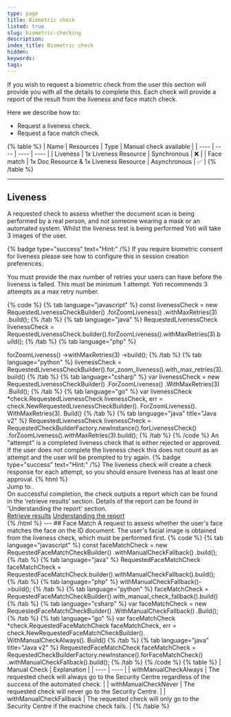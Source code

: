 ```yaml
---
type: page
title: Biometric check
listed: true
slug: biometric-checking
description: 
index_title: Biometric check
hidden: 
keywords: 
tags: 
---
```


If you wish to request a biometric check from the user this section will provide you with all the details to complete this. Each check will provide a report of the result from the liveness and face match check. 

Here we describe how to:

- Request a liveness check.
- Request a face match check. 

{% table %}
| Name | Resources | Type | Manual check available | 
| ---- | ---- | ---- | ---- | 
| Liveness | 1x Liveness Resource | Synchronous | ❌ | 
| Face match | 1x Doc Resource & 1x Liveness Resource | Asynchronous | ✅ | 
{% /table %}

---

## Liveness

A requested check to assess whether the document scan is being performed by a real person, and not someone wearing a mask or an automated system. Whilst the liveness test is being performed Yoti will take 3 images of the user. 

{% badge type="success" text="Hint:" /%} If you require biometric consent for liveness please see how to configure this in session creation preferences.      

You must provide the max number of retries your users can have before the liveness is failed. This must be minimum 1 attempt. Yoti recommends 3 attempts as a max retry number.

{% code %}
{% tab language="javascript" %}
const livenessCheck = new RequestedLivenessCheckBuilder()
    .forZoomLiveness()
    .withMaxRetries(3)
    .build();
{% /tab %}
{% tab language="java" %}
RequestedLivenessCheck livenessCheck = RequestedLivenessCheck.builder().forZoomLiveness().withMaxRetries(3).build();
{% /tab %}
{% tab language="php" %}
<?php

$livenessCheck = (new RequestedLivenessCheckBuilder())
  	->forZoomLiveness()
  	->withMaxRetries(3)
  	->build();
{% /tab %}
{% tab language="python" %}
livenessCheck = RequestedLivenessCheckBuilder().for_zoom_liveness().with_max_retries(3).build()
{% /tab %}
{% tab language="csharp" %}
var livenessCheck = new RequestedLivenessCheckBuilder()
                .ForZoomLiveness()
                .WithMaxRetries(3)
                .Build();
{% /tab %}
{% tab language="go" %}
var livenessCheck *check.RequestedLivenessCheck
livenessCheck, err = check.NewRequestedLivenessCheckBuilder().
	ForZoomLiveness().
	WithMaxRetries(3).
	Build()
{% /tab %}
{% tab language="java" title="Java v2" %}
RequestedLivenessCheck livenessCheck = RequestedCheckBuilderFactory.newInstance().forLivenessCheck()
                .forZoomLiveness().withMaxRetries(3).build();
{% /tab %}
{% /code %}

An "attempt" is a completed liveness check that is either rejected or approved. If the user does not complete the liveness check this does not count as an attempt and the user will be prompted to try again.

{% badge type="success" text="Hint:" /%} The liveness check will create a check response for each attempt, so you should ensure liveness has at least one approval.

{% html %}
<div class="alert-GTK">
    <div class="alert-title" id="GTK">
       Jump to.. 
    </div>
    <div class="alert-text">
       On successful completion, the check outputs a report  which can be found in the ‘retrieve results’ section.
      Details of the report can be found in 'Understanding the report' section.
      
     
    </div>
    <div class="alert-links"> 
        <a href="https://developers.yoti.com/identity-verification/results">Retrieve results</a>
        <a target="_self" href="https://developers.yoti.com/identity-verification/biometric-report">Understanding the report</a> 
   </div>
</div>
{% /html %}

---

## Face Match

A request to assess whether the user's face matches the face on the ID document. The user's facial image is obtained from the liveness check, which must be performed first.

{% code %}
{% tab language="javascript" %}
const faceMatchCheck = new RequestedFaceMatchCheckBuilder()
    .withManualCheckFallback()
    .build();
{% /tab %}
{% tab language="java" %}
RequestedFaceMatchCheck faceMatchCheck = RequestedFaceMatchCheck.builder().withManualCheckFallback().build();
{% /tab %}
{% tab language="php" %}
<?php

$faceMatchCheck = (new RequestedFaceMatchCheckBuilder())->withManualCheckFallback()->build();
{% /tab %}
{% tab language="python" %}
faceMatchCheck = RequestedFaceMatchCheckBuilder().with_manual_check_fallback().build()
{% /tab %}
{% tab language="csharp" %}
var faceMatchCheck = new RequestedFaceMatchCheckBuilder()
                .WithManualCheckFallback()
                .Build();
{% /tab %}
{% tab language="go" %}
var faceMatchCheck *check.RequestedFaceMatchCheck
faceMatchCheck, err = check.NewRequestedFaceMatchCheckBuilder().
	WithManualCheckAlways().
	Build()
{% /tab %}
{% tab language="java" title="Java v2" %}
RequestedFaceMatchCheck faceMatchCheck = RequestedCheckBuilderFactory.newInstance().forFaceMatchCheck()
        .withManualCheckFallback().build();
{% /tab %}
{% /code %}

{% table %}
| Manual Check | Explanation | 
| ---- | ---- | 
| withManualCheckAlways | The requested check will always go to the Security Centre regardless of the success of the automated check. | 
| withManualCheckNever | The requested check will never go to the Security Centre. | 
| withManualCheckFallback | The requested check will only go to the Security Centre if the machine check fails. | 
{% /table %}
